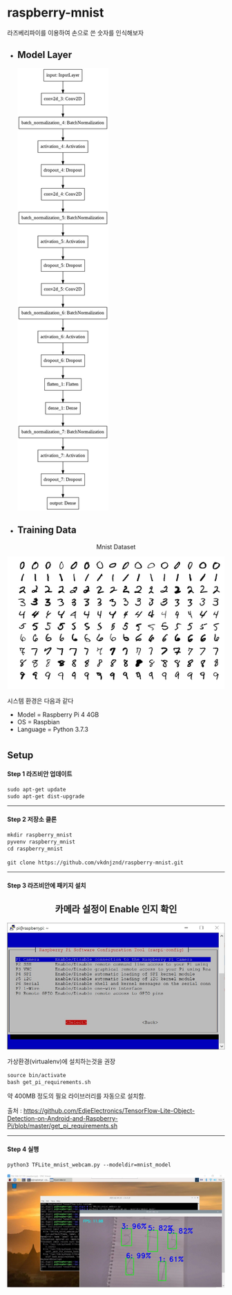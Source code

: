 # raspberry-mnist
라즈베리파이를 이용하여 손으로 쓴 숫자를 인식해보자

- ## Model Layer
    ![image](https://github.com/vkdnjznd/raspberry-mnist/blob/master/doc/model.jpg)
- ## Training Data

<center> Mnist Dataset </center>

![image](https://github.com/vkdnjznd/raspberry-mnist/blob/master/doc/MnistExamples.png)

시스템 환경은 다음과 같다 
- Model = Raspberry Pi 4 4GB
- OS = Raspbian
- Language = Python 3.7.3
#
## Setup
#### Step 1 라즈비안 업데이트
    sudo apt-get update
    sudo apt-get dist-upgrade
***
#### Step 2 저장소 클론
    mkdir raspberry_mnist
    pyvenv raspberry_mnist
    cd raspberry_mnist

    git clone https://github.com/vkdnjznd/raspberry-mnist.git
---
#### Step 3 라즈비안에 패키지 설치
## <center>카메라 설정이 Enable 인지 확인</center>
![image](https://github.com/vkdnjznd/raspberry-mnist/blob/master/doc/camera.jpg)

가상환경(virtualenv)에 설치하는것을 권장
    
    source bin/activate
    bash get_pi_requirements.sh

약 400MB 정도의 필요 라이브러리를 자동으로 설치함.

출처 : https://github.com/EdjeElectronics/TensorFlow-Lite-Object-Detection-on-Android-and-Raspberry-Pi/blob/master/get_pi_requirements.sh

***
#### Step 4 실행
    python3 TFLite_mnist_webcam.py --modeldir=mnist_model
![image](https://github.com/vkdnjznd/raspberry-mnist/blob/master/doc/test.jpg)




